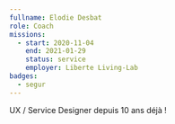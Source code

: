 ```yaml
---
fullname: Elodie Desbat
role: Coach
missions:
  - start: 2020-11-04
    end: 2021-01-29
    status: service
    employer: Liberte Living-Lab
badges:
  - segur
---
```


UX / Service Designer depuis 10 ans déjà ! 

